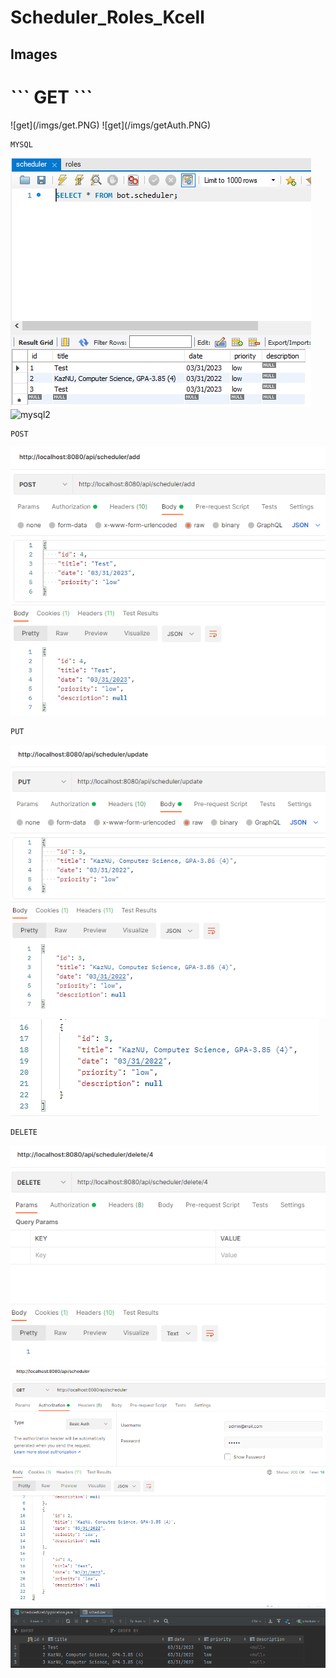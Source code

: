 # Scheduler_Roles_Kcell

## Images
<h1>
```
GET
```
</h1>
![get](/imgs/get.PNG)
![get](/imgs/getAuth.PNG)

```
MYSQL
```
![mysql](/imgs/scheduler.PNG)
![mysql2](/imgs/role.PNG)

```
POST
```
![save](/imgs/insert.PNG)

```
PUT
```
![upd1](/imgs/update.PNG)
![upd2](/imgs/updateAfter.PNG)

```
DELETE
```
![del](/imgs/delete.PNG)
![delresult](/imgs/getAfterDelete.PNG)
![delresult1](/imgs/mysqlAfter.PNG)
